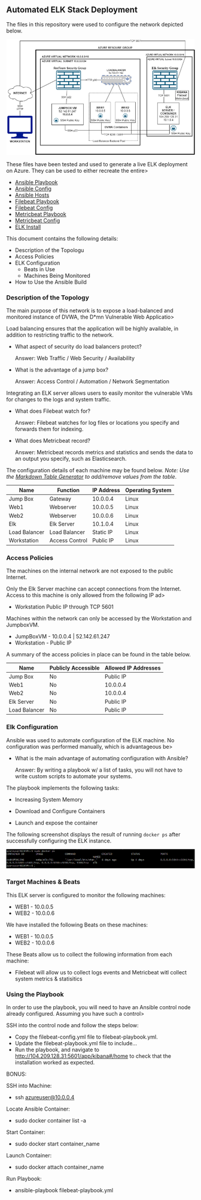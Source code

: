 ## Automated ELK Stack Deployment

The files in this repository were used to configure the network depicted below.

![](https://github.com/dcuse13/ElkProject/blob/main/Images/CSDIAGRAM.png?raw=true)

These files have been tested and used to generate a live ELK deployment on Azure. They can be used to either recreate the entire>

  * [Ansible Playbook](https://github.com/dcuse13/ElkProject/blob/main/Ansible/Ansible%20Playbook)
  * [Ansible Config](https://github.com/dcuse13/ElkProject/blob/main/Ansible/Ansible%20Config)
  * [Ansible Hosts](https://github.com/dcuse13/ElkProject/blob/main/Ansible/hosts) 
  * [Filebeat Playbook](https://github.com/dcuse13/ElkProject/blob/main/Ansible/Filebeat%20Playbook)
  * [Filebeat Config](https://github.com/dcuse13/ElkProject/blob/main/Ansible/Filebeat%20Config)
  * [Metricbeat Playbook](https://github.com/dcuse13/ElkProject/blob/main/Ansible/Metricbeat%20Playbook)
  * [Metricbeat Config](https://github.com/dcuse13/ElkProject/blob/main/Ansible/Metricbeat%20config)
  * [ELK Install](https://github.com/dcuse13/ElkProject/blob/main/Ansible/InstallElk)

This document contains the following details:
- Description of the Topologu
- Access Policies
- ELK Configuration
  - Beats in Use
  - Machines Being Monitored
- How to Use the Ansible Build


### Description of the Topology

The main purpose of this network is to expose a load-balanced and monitored instance of DVWA, the D*mn Vulnerable Web Applicatio>

Load balancing ensures that the application will be highly available, in addition to restricting traffic to the network.
  * What aspect of security do load balancers protect? 
     
     Answer: Web Traffic / Web Security / Availability
         
  * What is the advantage of a jump box?
     
     Answer: Access Control / Automation / Network Segmentation
     
Integrating an ELK server allows users to easily monitor the vulnerable VMs for changes to the logs and system traffic.
 * What does Filebeat watch for? 
 
   Answer: Filebeat watches for log files or locations you specify and forwards them for indexing.
 
 * What does Metricbeat record?
 
   Answer: Metricbeat records metrics and statistics and sends the data to an output you specify, such as Elasticsearch. 

The configuration details of each machine may be found below.
_Note: Use the [Markdown Table Generator](http://www.tablesgenerator.com/markdown_tables) to add/remove values from the table_.

| Name     | Function | IP Address | Operating System |
|----------|----------|------------|------------------|
| Jump Box | Gateway  | 10.0.0.4   | Linux            |
| Web1     | Webserver         | 10.0.0.5           | Linux                 |
| Web2     | Webserver         | 10.0.0.6           | Linux                 |
| Elk      | Elk Server         | 10.1.0.4           | Linux                 |
| Load Balancer     | Load Balancer         | Static IP           | Linux                 |
| Workstation     | Access Control         | Public IP           | Linux                  |

### Access Policies

The machines on the internal network are not exposed to the public Internet.

Only the Elk Server machine can accept connections from the Internet. Access to this machine is only allowed from the following IP ad>
* Workstation Public IP through TCP 5601

Machines within the network can only be accessed by the Workstation and JumpboxVM.
* JumpBoxVM - 10.0.0.4 | 52.142.61.247
* Workstation - Public IP

A summary of the access policies in place can be found in the table below.

| Name     | Publicly Accessible | Allowed IP Addresses |
|----------|---------------------|----------------------|
| Jump Box | No                  | Public IP    |
| Web1         | No                  | 10.0.0.4                     |
| Web2         | No                  | 10.0.0.4                     |
| Elk Server         | No                  | Public IP                     |
| Load Balancer         | No                  | Public IP                     |

### Elk Configuration

Ansible was used to automate configuration of the ELK machine. No configuration was performed manually, which is advantageous be>
* What is the main advantage of automating configuration with Ansible?

  Answer: By writing a playbook w/ a list of tasks, you will not have to write custom scripts to automate your systems. 

The playbook implements the following tasks:
 
 * Increasing System Memory
 
 * Download and Configure Containers
 
 * Launch and expose the container

The following screenshot displays the result of running `docker ps` after successfully configuring the ELK instance.

![](https://github.com/dcuse13/ElkProject/blob/main/Images/DockerPS.png?raw=true)

### Target Machines & Beats
This ELK server is configured to monitor the following machines:

* WEB1 - 10.0.0.5
* WEB2 - 10.0.0.6

We have installed the following Beats on these machines:

* WEB1 - 10.0.0.5
* WEB2 - 10.0.0.6

These Beats allow us to collect the following information from each machine:

* Filebeat will allow us to collect logs events and Metricbeat witl collect system metrics & statisitics

### Using the Playbook
In order to use the playbook, you will need to have an Ansible control node already configured. Assuming you have such a control>

SSH into the control node and follow the steps below:
- Copy the filebeat-config.yml file to filebeat-playbook.yml.
- Update the filebeat-playbook.yml file to include...
- Run the playbook, and navigate to http://104.209.128.31:5601/app/kibana#/home to check that the installation worked as expected.

BONUS:

SSH into Machine: 
* ssh azureuser@10.0.0.4

Locate Ansible Container:
* sudo docker container list -a

Start Container:
* sudo docker start container_name

Launch Container: 
* sudo docker attach container_name

Run Playbook:
* ansible-playbook filebeat-playbook.yml

